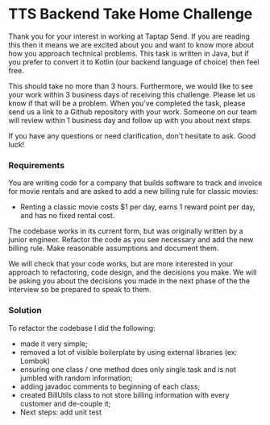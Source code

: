 # TTS Backend Take Home Challenge

Thank you for your interest in working at Taptap Send. If you are reading this then it means we are excited about you and want to know more about how you approach technical problems. This task is written in Java, but if you prefer to convert it to Kotlin (our backend language of choice) then feel free.

This should take no more than 3 hours. Furthermore, we would like to see your work within 3 business days of receiving this challenge. Please let us know if that will be a problem. When you've completed the task, please send us a link to a Github repository with your work. Someone on our team will review within 1 business day and follow up with you about next steps.

If you have any questions or need clarification, don't hesitate to ask. Good luck!

### Requirements

You are writing code for a company that builds software to track and invoice for movie rentals and are asked to add a new billing rule for classic movies:

- Renting a classic movie costs $1 per day, earns 1 reward point per day, and has no fixed rental cost.

The codebase works in its current form, but was originally written by a junior engineer. Refactor the code as you see necessary and add the new billing rule. Make reasonable assumptions and document them.

We will check that your code works, but are more interested in your approach to refactoring, code design, and the decisions you make. We will be asking you about the decisions you made in the next phase of the the interview so be prepared to speak to them.


### Solution

To refactor the codebase I did the following:
- made it very simple;
- removed a lot of visible boilerplate by using external libraries (ex: Lombok)
- ensuring one class / one method does only single task and is not jumbled with random information;
- adding javadoc comments to beginning of each class;
- created BillUtils class to not store billing information with every customer and de-couple it;
- Next steps: add unit test